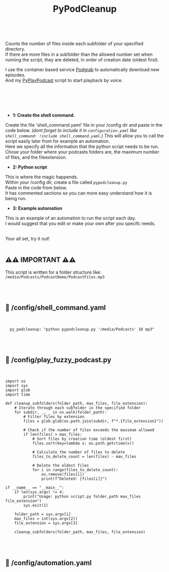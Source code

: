 
<h1 align="center">
<br>
PyPodCleanup
</h1><br>
<br><br>

Counts the number of files inside each subfolder of your specified directory.  
If there are more files in a subfolder than the allowed number set when running the script, they are deleted, in order of creation date (oldest first).      
  
I use the container based service [Podgrab](https://github.com/akhilrex/podgrab) to automatically download new episodes.  
And my [PyPlayPodcast](https://github.com/pungkula1337anka/Voice-Stuff/blob/main/PyPlayPodcast.md) script to start playback by voice.    
   

<br>



<br><br>

- **1: Create the shell command.** <br>

Create the file 'shell_command.yaml' file in your /config dir and paste in the code below. 
_(dont forget to include it in `configuration.yaml` like `shell_command: !include shell_command.yaml`.)_ 
This will allow you to call the script easily later from for example an automation. <br>
Here we specify all the information that the python script needs to be run. <br>
Chose your folder where your podcasts folders are, the maximum number of files, and the fileextension. <br>

- **2: Python script** <br>

This is where the magic happends. <br>
Within your /config dir, create a file called `pypodcleanup.py` <br>
Paste in the code from below. <br>
It has commented sections so you can more easy understand how it is being run.  


- **3: Example automation** <br>

This is an example of an automation to run the script each day.  
I would suggest that you edit or make your own after you specifc needs.  


<br>
Your all set, try it out!<br><br>


## **⚠️⚠️ __IMPORTANT__ ⚠️⚠️** <br>

This script is written for a folder structure like:
`/media/Podcasts/PodcastName/PodcastFiles.mp3`

    
<br><br>


## 🦆 /config/shell_command.yaml <br>


<br>


```
  py_podcleanup: "python pypodcleanup.py '/media/Podcasts' 10 mp3"
```

<br><br>




## 🦆 /config/play_fuzzy_podcast.py <br>


<br>

```
import os
import sys
import glob
import time

def cleanup_subfolders(folder_path, max_files, file_extension):
    # Iterate through each subfolder in the specified folder
    for subdir, _, _ in os.walk(folder_path):
        # Filter files by extension
        files = glob.glob(os.path.join(subdir, f"*.{file_extension}"))
        
        # Check if the number of files exceeds the maximum allowed
        if len(files) > max_files:
            # Sort files by creation time (oldest first)
            files.sort(key=lambda x: os.path.getctime(x))
            
            # Calculate the number of files to delete
            files_to_delete_count = len(files) - max_files
            
            # Delete the oldest files
            for i in range(files_to_delete_count):
                os.remove(files[i])
                print(f"Deleted: {files[i]}")

if __name__ == "__main__":
    if len(sys.argv) != 4:
        print("Usage: python script.py folder_path max_files file_extension")
        sys.exit(1)
    
    folder_path = sys.argv[1]
    max_files = int(sys.argv[2])
    file_extension = sys.argv[3]
    
    cleanup_subfolders(folder_path, max_files, file_extension)

```


<br><br>


## 🦆 /config/automation.yaml <br>


<br>

```

```

<br><br>
